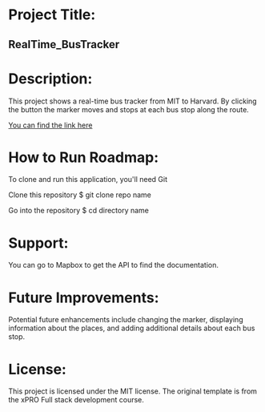 # Project Title:
## RealTime_BusTracker

# Description:
This project shows a real-time bus tracker from MIT to Harvard. By clicking the button the marker moves and stops at each bus stop along the route.

[You can find the link here]( https://hema35.github.io/RealTime_BusTracker/)

# How to Run Roadmap:
To clone and run this application, you'll need Git 

 Clone this repository
$ git clone repo name

 Go into the repository
$ cd directory name

# Support:
You can go to Mapbox to get the API to find the documentation.

# Future Improvements:
Potential future enhancements include changing the marker, displaying information about the places, and adding additional details about each bus stop.

# License:
This project is licensed under the MIT license. The original template is from the xPRO Full stack development course.
